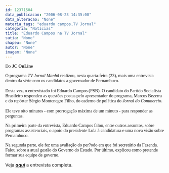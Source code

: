 ```yaml
---
id: 12371504
data_publicacao: "2006-08-23 14:35:00"
data_alteracao: "None"
materia_tags: "eduardo campos,TV Jornal"
categoria: "Notícias"
title: "Eduardo Campos na TV Jornal"
sutia: "None"
chapeu: "None"
autor: "None"
imagem: "None"
---
```

<p><P><FONT face=Verdana>Do<STRONG> JC OnLine</STRONG></FONT></P></p>
<p><P><FONT face=Verdana>O programa <EM>TV Jornal Manhã</EM> realizou, nesta quarta-feira (23), mais uma entrevista dentro da série com os candidatos a governador de Pernambuco. <BR><BR>Desta vez, o entrevistado foi Eduardo Campos (PSB).&nbsp;O candidato do Partido Socialista Brasileiro respondeu as questões postas pelo apresentador do programa, Marcus Bezerra e do repórter Sérgio Montenegro Filho, do caderno de pol?tica do <EM>Jornal do Commercio</EM>.&nbsp;<BR><BR>Ele teve oito minutos - com prorrogação máxima de um minuto - para responder as perguntas.</FONT></P></p>
<p><P><FONT face=Verdana>Na primeira parte da entrevista, Eduardo Campos falou, entre outros assuntos, sobre programas assistenciais, o apoio do presidente Lula à candidatura e uma nova visão sobre Pernambuco.&nbsp; </FONT></P></p>
<p><P><FONT face=Verdana>Na segunda parte, ele fez uma avaliação do per?odo em que foi secretário da Fazenda. Falou sobre a atual gestão do Governo do Estado. Por último, explicou como pretende formar sua equipe de governo.</FONT></P></p>
<p><P>Veja <STRONG><EM><A href=\"https://jc3.uol.com.br/especiais/eleicoes2006/multimidia.php\" target=_blank>aqui</A></EM></STRONG>&nbsp;a&nbsp;entrevista completa.</P> </p>
